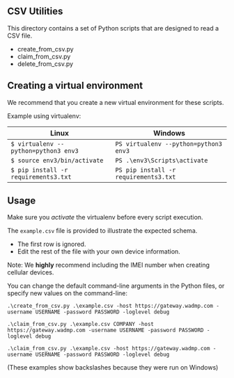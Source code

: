 ## CSV Utilities

This directory contains a set of Python scripts that are designed to read a CSV file.

* create_from_csv.py
* claim_from_csv.py
* delete_from_csv.py

## Creating a virtual environment

We recommend that you create a new virtual environment for these scripts.

Example using virtualenv:

| Linux                                | Windows                               |
| ------------------------------------ | ------------------------------------- |
| `$ virtualenv --python=python3 env3` | `PS virtualenv --python=python3 env3` |
| `$ source env3/bin/activate`         | `PS .\env3\Scripts\activate`          |
| `$ pip install -r requirements3.txt` | `PS pip install -r requirements3.txt` |


## Usage

Make sure you *activate* the virtualenv before every script execution.

The `example.csv` file is provided to illustrate the expected schema.
- The first row is ignored.
- Edit the rest of the file with your own device information.

Note: We **highly** recommend including the IMEI number when creating cellular devices.

You can change the default command-line arguments in the Python files, or specify new values on the command-line:

```.\create_from_csv.py .\example.csv -host https://gateway.wadmp.com -username USERNAME -password PASSWORD -loglevel debug```

```.\claim_from_csv.py .\example.csv COMPANY -host https://gateway.wadmp.com -username USERNAME -password PASSWORD -loglevel debug```

```.\claim_from_csv.py .\example.csv -host https://gateway.wadmp.com -username USERNAME -password PASSWORD -loglevel debug```

(These examples show backslashes because they were run on Windows)